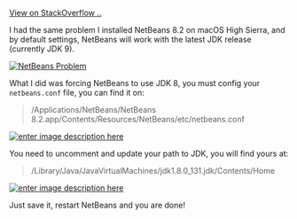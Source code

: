 [View on StackOverflow ..](https://stackoverflow.com/questions/46476470/cant-create-project-on-netbeans-8-2/48535841#48535841)

I had the same problem I installed NetBeans 8.2 on macOS High Sierra, and by default settings, NetBeans will work with the latest JDK release (currently JDK 9). 

[![NetBeans Problem][1]][1]

What I did was forcing NetBeans to use JDK 8, you must config your `netbeans.conf` file, you can find it on:

>/Applications/NetBeans/NetBeans 8.2.app/Contents/Resources/NetBeans/etc/netbeans.conf

[![enter image description here][2]][2]

You need to uncomment and update your path to JDK, you will find yours at:

>/Library/Java/JavaVirtualMachines/jdk1.8.0_131.jdk/Contents/Home

[![enter image description here][3]][3]

Just save it, restart NetBeans and you are done!

  [1]: https://i.stack.imgur.com/0xq9x.gif
  [2]: https://i.stack.imgur.com/qtQle.png
  [3]: https://i.stack.imgur.com/2lCRF.png
